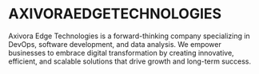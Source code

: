 # AXIVORAEDGETECHNOLOGIES
Axivora Edge Technologies is a forward-thinking company specializing in DevOps, software development, and data analysis. We empower businesses to embrace digital transformation by creating innovative, efficient, and scalable solutions that drive growth and long-term success.
